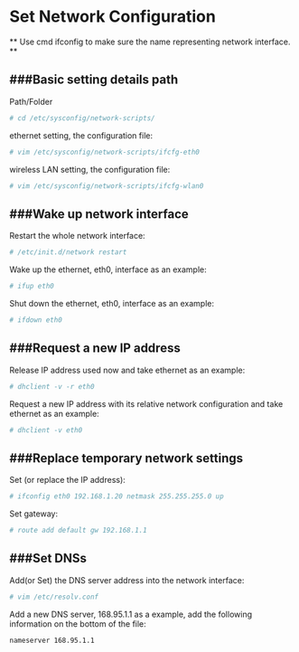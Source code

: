 # Set Network Configuration



** Use cmd ifconfig to make sure the name representing network interface. **

###Basic setting details path
---

Path/Folder

```Bash
# cd /etc/sysconfig/network-scripts/
```

ethernet setting, the configuration file:

```Bash
# vim /etc/sysconfig/network-scripts/ifcfg-eth0
```

wireless LAN setting, the configuration file:

```Bash
# vim /etc/sysconfig/network-scripts/ifcfg-wlan0
```

###Wake up network interface
---

Restart the whole network interface:

```Bash
# /etc/init.d/network restart
```

Wake up the ethernet, eth0, interface as an example:

```Bash
# ifup eth0
```

Shut down the ethernet, eth0, interface as an example:

```Bash
# ifdown eth0
```

###Request a new IP address
---

Release IP address used now and take ethernet as an example:

```Bash
# dhclient -v -r eth0
```

Request a new IP address with its relative network configuration and take ethernet as an example:

```Bash
# dhclient -v eth0
```

###Replace temporary network settings
---

Set (or replace the IP address):

```Bash
# ifconfig eth0 192.168.1.20 netmask 255.255.255.0 up
```

Set gateway: 

```Bash
# route add default gw 192.168.1.1
```

###Set DNSs
---

Add(or Set) the DNS server address into the network interface:

```Bash
# vim /etc/resolv.conf
```

Add a new DNS server, 168.95.1.1 as a example, add the following information on the bottom of the file:

```Bash
nameserver 168.95.1.1
```



